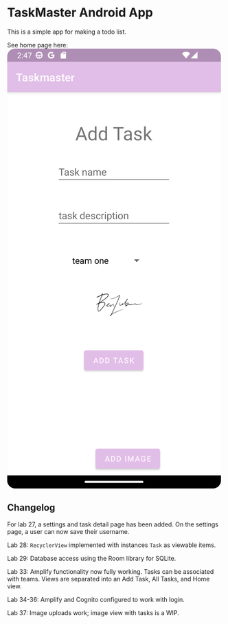 # TaskMaster Android App

This is a simple app for making a todo list.

See home page here: ![Home page](../screenshots/add-task-w-image.png)

## Changelog

For lab 27, a settings and task detail page has been added. On the settings page, a user can now save their username.

Lab 28: `RecyclerView` implemented with instances `Task` as viewable items. 

Lab 29: Database access using the Room library for SQLite.

Lab 33: Amplify functionality now fully working. Tasks can be associated with teams. Views are separated into an Add Task, All Tasks, and Home view.

Lab 34-36: Amplify and Cognito configured to work with login.

Lab 37: Image uploads work; image view with tasks is a WIP.